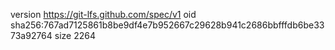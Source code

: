 version https://git-lfs.github.com/spec/v1
oid sha256:767ad7125861b8be9df4e7b952667c29628b941c2686bbfffdb6be3373a92764
size 2264
